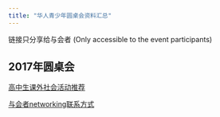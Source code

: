 ```yaml
---
title: "华人青少年圆桌会资料汇总"
---
```


链接只分享给与会者 (Only accessible to the event participants)

## 2017年圆桌会

[高中生课外社会活动推荐](https://goo.gl/5HpKVU)

[与会者networking联系方式](https://goo.gl/B4Z3gX)
